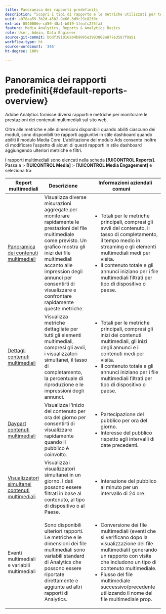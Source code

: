 ```yaml
---
title: Panoramica dei rapporti predefiniti
description: “Scopri i tipi di rapporto e le metriche utilizzati per tenere traccia dei contenuti multimediali sul tuo sito Web. Esplora i report in stile dashboard disponibili con il modulo Media Core”.
uuid: a078aa59-3b2d-45b2-9e66-3d9c29c82f0c
exl-id: 0040006e-cd59-48a1-b019-1feafc275fa3
feature: Media Analytics, Reports & Analytics Basics
role: User, Admin, Data Engineer
source-git-commit: b6df391016ab4b9095e3993808a877e3587f0a51
workflow-type: ht
source-wordcount: '346'
ht-degree: 100%

---
```


# Panoramica dei rapporti predefiniti{#default-reports-overview}

Adobe Analytics fornisce diversi rapporti e metriche per monitorare le prestazioni dei contenuti multimediali sul sito web.

Oltre alle metriche e alle dimensioni disponibili quando abiliti ciascuno dei moduli, sono disponibili tre rapporti aggiuntivi in stile dashboard quando abiliti il modulo Media Core. L’abilitazione del modulo Ads consente inoltre di modificare l’aspetto di alcuni di questi rapporti in stile dashboard aggiungendo ulteriori metriche e filtri.

I rapporti multimediali sono elencati nella scheda **[!UICONTROL Reports]**. Passa a > **[!UICONTROL Media]** > **[!UICONTROL Media Engagement]** e seleziona tra:

| Report multimediali | Descrizione     | Informazioni aziendali comuni       |
| --- | --- | --- |
| [Panoramica dei contenuti multimediali](media-reports-overview.md) | Visualizza diverse misurazioni aggregate per monitorare rapidamente le prestazioni del file multimediale come previsto. Un grafico mostra gli inizi dei file multimediali accanto alle impression degli annunci per consentirti di visualizzare e confrontare rapidamente queste metriche. | <ul> <li>Totali per le metriche principali, compresi gli avvii del contenuto, il tasso di completamento, il tempo medio in streaming e gli elementi multimediali medi per visita.  </li> <li>Il contenuto totale e gli annunci iniziano per i file multimediali filtrati per tipo di dispositivo o paese.  </li> </ul> |
| [Dettagli contenuti multimediali](media-reports-detail.md) | Visualizza metriche dettagliate per tutti gli elementi multimediali, compresi gli avvii, i visualizzatori simultanei, il tasso di completamento, la percentuale di riproduzione e le impressioni degli annunci. | <ul> <li>Totali per le metriche principali, compresi gli inizi dei contenuti multimediali, gli inizi degli annunci e i contenuti medi per visita.  </li> <li>Il contenuto totale e gli annunci iniziano per i file multimediali filtrati per tipo di dispositivo o paese.  </li> </ul> |
| [Daypart contenuti multimediali](media-reports-daypart.md) | Visualizza l&#39;inizio del contenuto per ora del giorno per consentirti di visualizzare rapidamente quando il pubblico è coinvolto. | <ul> <li>Partecipazione del pubblico per ora del giorno.  </li> <li>Interesse del pubblico rispetto agli intervalli di date precedenti.  </li> </ul> |
| [Visualizzatori simultanei contenuti multimediali](media-concurrent-viewers.md) | Visualizza i visualizzatori simultanei in un giorno. I dati possono essere filtrati in base al contenuto, al tipo di dispositivo o al Paese. | <ul> <li>Interazione del pubblico al minuto per un intervallo di 24 ore.  </li> </ul> |
| Eventi multimediali e variabili multimediali | Sono disponibili ulteriori rapporti. Le metriche e le dimensioni dei file multimediali sono variabili standard di Analytics che possono essere riportate direttamente e aggiunte ad altri rapporti di Analytics. | <ul> <li>Conversione dei file multimediali (eventi che si verificano dopo la visualizzazione dei file multimediali) generando un rapporto con visite che includono un tipo di contenuto multimediale.  </li> <li>Flusso del file multimediale successivo/precedente utilizzando il nome del file multimediale prop.  </li> </ul> |
